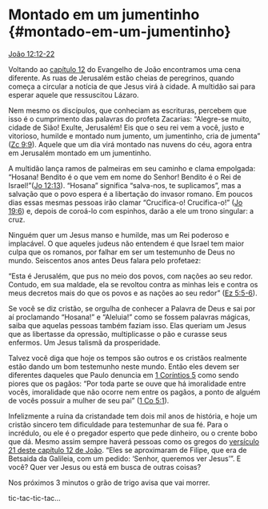 # Montado em um jumentinho {#montado-em-um-jumentinho}

[João 12:12-22](http://bibliaonline.com.br/acf/jo/12/12-22)

Voltando ao [capítulo 12](http://bibliaonline.com.br/acf/jo/12) do Evangelho de João encontramos uma cena diferente. As ruas de Jerusalém estão cheias de peregrinos, quando começa a circular a notícia de que Jesus virá à cidade. A multidão sai para esperar aquele que ressuscitou Lázaro.

Nem mesmo os discípulos, que conheciam as escrituras, percebem que isso é o cumprimento das palavras do profeta Zacarias: “Alegre-se muito, cidade de Sião! Exulte, Jerusalém! Eis que o seu rei vem a você, justo e vitorioso, humilde e montado num jumento, um jumentinho, cria de jumenta” ([Zc 9:9](http://bibliaonline.com.br/acf/zc/9/9)). Aquele que um dia virá montado nas nuvens do céu, agora entra em Jerusalém montado em um jumentinho.

A multidão lança ramos de palmeiras em seu caminho e clama empolgada: “Hosana! Bendito é o que vem em nome do Senhor! Bendito é o Rei de Israel!”([Jo 12:13](http://bibliaonline.com.br/acf/jo/12/13)). “Hosana” significa “salva-nos, te suplicamos”, mas a salvação que o povo espera é a libertação do invasor romano. Em poucos dias essas mesmas pessoas irão clamar “Crucifica-o! Crucifica-o!” ([Jo 19:6](http://bibliaonline.com.br/acf/jo/19/6)) e, depois de coroá-lo com espinhos, darão a ele um trono singular: a cruz.

Ninguém quer um Jesus manso e humilde, mas um Rei poderoso e implacável. O que aqueles judeus não entendem é que Israel tem maior culpa que os romanos, por falhar em ser um testemunho de Deus no mundo. Seiscentos anos antes Deus falara pelo profetaez:

“Esta é Jerusalém, que pus no meio dos povos, com nações ao seu redor. Contudo, em sua maldade, ela se revoltou contra as minhas leis e contra os meus decretos mais do que os povos e as nações ao seu redor” ([Ez 5:5-6](http://bibliaonline.com.br/acf/ez/5/5-6)).

Se você se diz cristão, se orgulha de conhecer a Palavra de Deus e sai por aí proclamando “Hosana!” e “Aleluia!” como se fossem palavras mágicas, saiba que aquelas pessoas também faziam isso. Elas queriam um Jesus que as libertasse da opressão, multiplicasse o pão e curasse seus enfermos. Um Jesus talismã da prosperidade.

Talvez você diga que hoje os tempos são outros e os cristãos realmente estão dando um bom testemunho neste mundo. Então eles devem ser diferentes daqueles que Paulo denuncia em [1 Coríntios 5](http://bibliaonline.com.br/acf/1co/5) como sendo piores que os pagãos: “Por toda parte se ouve que há imoralidade entre vocês, imoralidade que não ocorre nem entre os pagãos, a ponto de alguém de vocês possuir a mulher de seu pai” ([1 Co 5:1](http://bibliaonline.com.br/acf/1co/5/1)).

Infelizmente a ruína da cristandade tem dois mil anos de história, e hoje um cristão sincero tem dificuldade para testemunhar de sua fé. Para o incrédulo, ou ele é o pregador esperto que pede dinheiro, ou o crente bobo que dá. Mesmo assim sempre haverá pessoas como os gregos do [versículo 21 deste capítulo 12 de João](http://bibliaonline.com.br/acf/jo/12/21). “Eles se aproximaram de Filipe, que era de Betsaida da Galileia, com um pedido: ‘Senhor, queremos ver Jesus’”. E você? Quer ver Jesus ou está em busca de outras coisas?

Nos próximos 3 minutos o grão de trigo avisa que vai morrer.

tic-tac-tic-tac...
